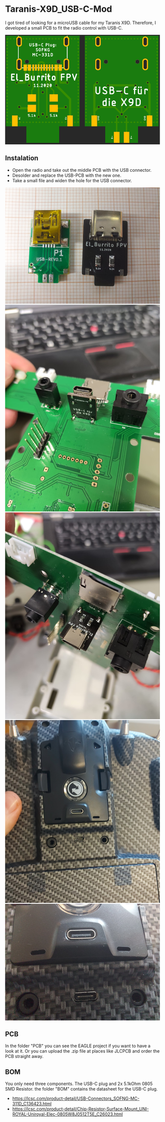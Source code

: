 # Taranis-X9D_USB-C-Mod
I got tired of looking for a microUSB cable for my Taranis X9D. Therefore, I developed a small PCB to fit the radio control with USB-C.

![alt text](https://github.com/Jens-Si/Taranis-X9D_USB-C-Mod/blob/main/pictures/PCB.png)


## Instalation
- Open the radio and take out the middle PCB with the USB connector.
- Desolder and replace the USB-PCB with the new one.
- Take a small file and widen the hole for the USB connector.

![alt text](https://github.com/Jens-Si/Taranis-X9D_USB-C-Mod/blob/main/pictures/PCB-1.jpg)
![alt text](https://github.com/Jens-Si/Taranis-X9D_USB-C-Mod/blob/main/pictures/PCB-2.jpg)
![alt text](https://github.com/Jens-Si/Taranis-X9D_USB-C-Mod/blob/main/pictures/PCB-3.jpg)
![alt text](https://github.com/Jens-Si/Taranis-X9D_USB-C-Mod/blob/main/pictures/PCB-4.jpg)
![alt text](https://github.com/Jens-Si/Taranis-X9D_USB-C-Mod/blob/main/pictures/PCB-5.jpg)

## PCB
In the folder "PCB" you can see the EAGLE project if you want to have a look at it. Or you can upload the .zip file at places like JLCPCB and order the PCB straight away.

## BOM
You only need three components. The USB-C plug and 2x 5.1kOhm 0805 SMD Resistor.
the folder "BOM" contains the datasheet for the USB-C plug.

- https://lcsc.com/product-detail/USB-Connectors_SOFNG-MC-311D_C136423.html
- https://lcsc.com/product-detail/Chip-Resistor-Surface-Mount_UNI-ROYAL-Uniroyal-Elec-0805W8J0512T5E_C26023.html
